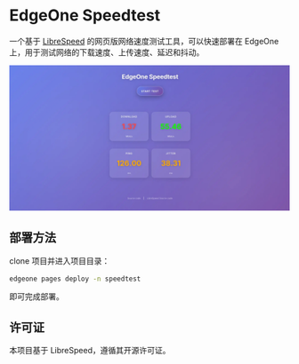 # EdgeOne Speedtest

一个基于 [LibreSpeed](https://github.com/librespeed/speedtest) 的网页版网络速度测试工具，可以快速部署在 EdgeOne 上，用于测试网络的下载速度、上传速度、延迟和抖动。

![截图](/assets/screenshot.webp)

## 部署方法

clone 项目并进入项目目录：
``` sh
edgeone pages deploy -n speedtest
```

即可完成部署。

## 许可证

本项目基于 LibreSpeed，遵循其开源许可证。